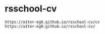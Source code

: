 # rsschool-cv
    https://a1ter-eg0.github.io/rsschool-cv/cv
    https://a1ter-eg0.github.io/rsschool-cv/
